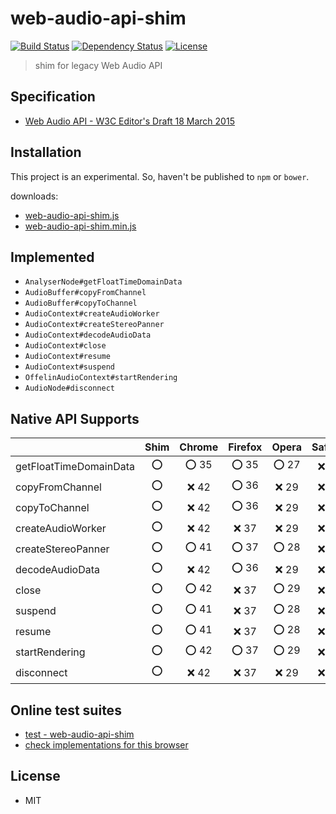 # web-audio-api-shim
[![Build Status](http://img.shields.io/travis/mohayonao/web-audio-api-shim.svg?style=flat-square)](https://travis-ci.org/mohayonao/web-audio-api-shim)
[![Dependency Status](http://img.shields.io/david/mohayonao/web-audio-api-shim.svg?style=flat-square)](https://david-dm.org/mohayonao/web-audio-api-shim)
[![License](http://img.shields.io/badge/license-MIT-brightgreen.svg?style=flat-square)](http://mohayonao.mit-license.org/)

> shim for legacy Web Audio API

## Specification
- [Web Audio API - W3C Editor's Draft 18 March 2015](http://webaudio.github.io/web-audio-api/)

## Installation
This project is an experimental. So, haven't be published to `npm` or `bower`.

downloads:

- [web-audio-api-shim.js](https://raw.githubusercontent.com/mohayonao/web-audio-api-shim/master/build/web-audio-api-shim.js)
- [web-audio-api-shim.min.js](https://raw.githubusercontent.com/mohayonao/web-audio-api-shim/master/build/web-audio-api-shim.min.js)

## Implemented
- `AnalyserNode#getFloatTimeDomainData`
- `AudioBuffer#copyFromChannel`
- `AudioBuffer#copyToChannel`
- `AudioContext#createAudioWorker`
- `AudioContext#createStereoPanner`
- `AudioContext#decodeAudioData`
- `AudioContext#close`
- `AudioContext#resume`
- `AudioContext#suspend`
- `OffelinAudioContext#startRendering`
- `AudioNode#disconnect`

## Native API Supports
|                        | Shim | Chrome | Firefox | Opera  | Safari |
| -----------------------|:----:|:------:|:-------:|:------:|:------:|
| getFloatTimeDomainData | :o:  | :o: 35 | :o: 35  | :o: 27 | :x: 8  |
| copyFromChannel        | :o:  | :x: 42 | :o: 36  | :x: 29 | :x: 8  |
| copyToChannel          | :o:  | :x: 42 | :o: 36  | :x: 29 | :x: 8  |
| createAudioWorker      | :o:  | :x: 42 | :x: 37  | :x: 29 | :x: 8  |
| createStereoPanner     | :o:  | :o: 41 | :o: 37  | :o: 28 | :x: 8  |
| decodeAudioData        | :o:  | :x: 42 | :o: 36  | :x: 29 | :x: 8  |
| close                  | :o:  | :o: 42 | :x: 37  | :o: 29 | :x: 8  |
| suspend                | :o:  | :o: 41 | :x: 37  | :o: 28 | :x: 8  |
| resume                 | :o:  | :o: 41 | :x: 37  | :o: 28 | :x: 8  |
| startRendering         | :o:  | :o: 42 | :o: 37  | :o: 29 | :x: 8  |
| disconnect             | :o:  | :x: 42 | :x: 37  | :x: 29 | :x: 8  |

## Online test suites
- [test - web-audio-api-shim](http://mohayonao.github.io/web-audio-api-shim/test/)
- [check implementations for this browser](http://mohayonao.github.io/web-audio-api-shim/test/impl.html)

## License
- MIT
